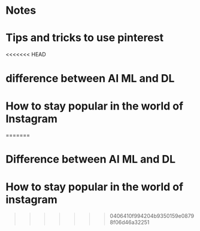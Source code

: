 # Notes
# Tips and tricks to use pinterest 
<<<<<<< HEAD
# difference between AI ML and DL
# How to stay popular in the world of Instagram
=======
# Difference between AI ML and DL
# How to stay popular in the world of instagram
>>>>>>> 0406410f994204b9350159e08798f06d46a32251
